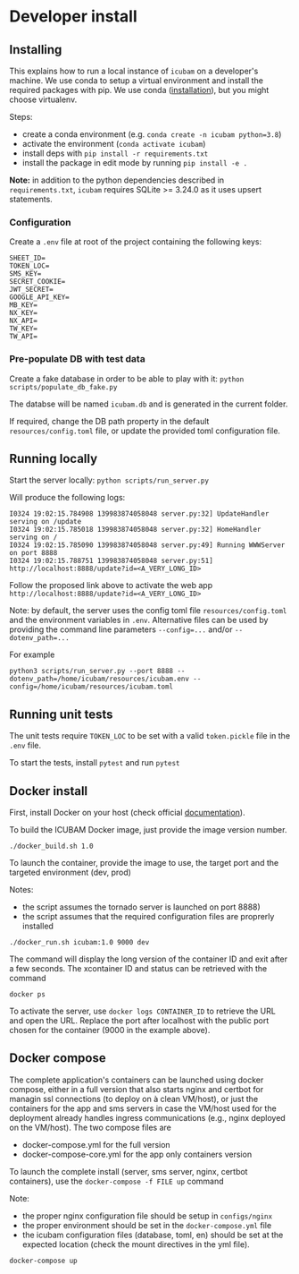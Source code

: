 # Developer install 

## Installing

This explains how to run a local instance of `icubam` on a developer's machine. We use conda to setup a virtual 
environment and install the required packages with pip. 
We use conda ([installation](https://docs.conda.io/en/latest/miniconda.html)), but you might choose virtualenv.

Steps:

- create a conda environment (e.g. `conda create -n icubam python=3.8`)
- activate the environment (`conda activate icubam`)
- install deps with `pip install -r requirements.txt`
- install the package in edit mode by running `pip install -e .`

**Note:** in addition to the python dependencies described in `requirements.txt`, `icubam` requires SQLite >= 3.24.0 as it uses upsert statements.

### Configuration

Create a `.env` file at root of the project containing the following keys:
```
SHEET_ID=
TOKEN_LOC=
SMS_KEY=
SECRET_COOKIE=
JWT_SECRET=
GOOGLE_API_KEY=
MB_KEY= 
NX_KEY= 
NX_API= 
TW_KEY=
TW_API=
```

### Pre-populate DB with test data

Create a fake database in order to be able to play with it:
`python scripts/populate_db_fake.py`

The databse will be named `icubam.db` and is generated in the current folder.

If required, change the DB path property in the default `resources/config.toml` file, or update the provided toml 
configuration file.

## Running locally

Start the server locally:
`python scripts/run_server.py`


Will produce the following logs:
```
I0324 19:02:15.784908 139983874058048 server.py:32] UpdateHandler serving on /update
I0324 19:02:15.785018 139983874058048 server.py:32] HomeHandler serving on /
I0324 19:02:15.785090 139983874058048 server.py:49] Running WWWServer on port 8888
I0324 19:02:15.788751 139983874058048 server.py:51] http://localhost:8888/update?id=<A_VERY_LONG_ID>
```

Follow the proposed link above to activate the web app `http://localhost:8888/update?id=<A_VERY_LONG_ID>`

Note: by default, the server uses the config toml file `resources/config.toml` and the environment variables in `.env`.
Alternative files can be used by providing the command line parameters `--config=...` and/or `--dotenv_path=...`

For example
```
python3 scripts/run_server.py --port 8888 --dotenv_path=/home/icubam/resources/icubam.env --config=/home/icubam/resources/icubam.toml
```

## Running unit tests

The unit tests require `TOKEN_LOC` to be set with a valid `token.pickle` file in the `.env` file.

To start the tests, install `pytest` and run `pytest`

## Docker install

First, install Docker on your host (check official [documentation](https://docs.docker.com/)).

To build the ICUBAM Docker image, just provide the image version number.
    
```
./docker_build.sh 1.0 
```
    
To launch the container, provide the image to use, the target port and the targeted environment (dev, prod)
 
Notes:
- the script assumes the tornado server is launched on port 8888)
- the script assumes that the required configuration files are proprerly installed
  
```
./docker_run.sh icubam:1.0 9000 dev
``` 
The command will display the long version of the container ID and exit after a few seconds. The xcontainer ID and 
status can be retrieved with the command
```
docker ps
```

To activate the server, use `docker logs CONTAINER_ID` to retrieve the URL and open the URL. Replace the port after 
localhost with the public port chosen for the container (9000 in the example above).  

## Docker compose

The complete application's containers can be launched using docker compose, either in a full version that also starts 
nginx and certbot for managin ssl connections (to deploy on à clean VM/host), or just the containers for the app 
and sms servers in case the VM/host used for the deployment already handles ingress communications (e.g., nginx 
deployed on the VM/host).
The two compose files are
- docker-compose.yml for the full version
- docker-compose-core.yml for the app only containers version

To launch the complete install (server, sms server, nginx, certbot containers), use the `docker-compose -f FILE up` command

Note:
- the proper nginx configuration file should be setup in `configs/nginx`
- the proper environment should be set in the `docker-compose.yml` file
- the icubam configuration files (database, toml, en) should be set at the expected location (check the mount directives in the yml file).

```
docker-compose up
```
